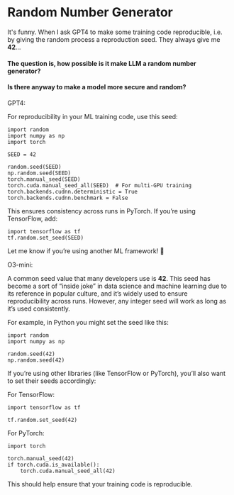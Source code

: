 # Random Number Generator



It's funny. When I ask GPT4 to make some training code reproducible, i.e. by giving the random process a reproduction seed. They always give me **42**...





#### The question is, how possible is it make LLM a random number generator?



#### Is there anyway to make a model more secure and random?









GPT4: 

For reproducibility in your ML training code, use this seed:

```
import random
import numpy as np
import torch

SEED = 42

random.seed(SEED)
np.random.seed(SEED)
torch.manual_seed(SEED)
torch.cuda.manual_seed_all(SEED)  # For multi-GPU training
torch.backends.cudnn.deterministic = True
torch.backends.cudnn.benchmark = False
```

This ensures consistency across runs in PyTorch. If you’re using TensorFlow, add:

```
import tensorflow as tf
tf.random.set_seed(SEED)
```

Let me know if you’re using another ML framework! 🚀



O3-mini:

A common seed value that many developers use is **42**. This seed has become a sort of “inside joke” in data science and machine learning due to its reference in popular culture, and it’s widely used to ensure reproducibility across runs. However, any integer seed will work as long as it’s used consistently.

For example, in Python you might set the seed like this:

```
import random
import numpy as np

random.seed(42)
np.random.seed(42)
```

If you’re using other libraries (like TensorFlow or PyTorch), you’ll also want to set their seeds accordingly:

For TensorFlow:

```
import tensorflow as tf

tf.random.set_seed(42)
```

For PyTorch:

```
import torch

torch.manual_seed(42)
if torch.cuda.is_available():
    torch.cuda.manual_seed_all(42)
```

This should help ensure that your training code is reproducible.


